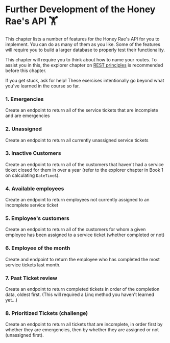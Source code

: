 # Further Development of the Honey Rae's API :weight_lifting:
This chapter lists a number of features for the Honey Rae's API for you to implement. You can do as many of them as you like. Some of the features will require you to build a larger database to properly test their functionality. 

This chapter will require you to think about how to name your routes. To assist you in this, the explorer chapter on [REST principles](./rest-concepts.md) is recommended before this chapter.

If you get stuck, ask for help! These exercises intentionally go beyond what you've learned in the course so far. 

### 1. Emergencies
Create an endpoint to return all of the service tickets that are incomplete and are emergencies

### 2. Unassigned
Create an endpoint to return all currently unassigned service tickets

### 3. Inactive Customers
Create an endpoint to return all of the customers that haven't had a service ticket closed for them in over a year (refer to the explorer chapter in Book 1 on calculating `DateTime`s).

### 4. Available employees
Create an endpoint to return employees not currently assigned to an incomplete service ticket

### 5. Employee's customers
Create an endpoint to return all of the customers for whom a given employee has been assigned to a service ticket (whether completed or not)

### 6. Employee of the month
Create and endpoint to return the employee who has completed the most service tickets last month. 

### 7. Past Ticket review
Create an endpoint to return completed tickets in order of the completion data, oldest first. (This will required a Linq method you haven't learned yet...)

### 8. Prioritized Tickets (challenge)
Create an endpoint to return all tickets that are incomplete, in order first by whether they are emergencies, then by whether they are assigned or not (unassigned first). 
